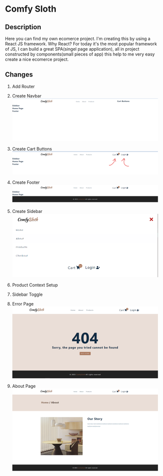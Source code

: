 # Comfy Sloth

## Description

Here you can find my own ecomerce project. I'm creating this by using a React JS framework.
Why React?
For today it's the most popular framework of JS, I can build a great SPA(singel page application), all in project constructed by components(small pieces of app) this help to me very easy create a nice ecomerce project.

## Changes

1. Add Router

2. Create Navbar
   <img alt="Navbar" src="./src/images/Navbar.png">

3. Create Cart Buttons
   <img alt="Buttons" src="./src/images/Cart-buttons.png">

4. Create Footer
   <img alt="Footer" src="./src/images/Footer.png">

5. Create Sidebar
   <img alt="Sidebar" src="./src/images/Sidebar.png">

6. Product Context Setup

7. Sidebar Toggle

8. Error Page
   <img alt="Sidebar" src="./src/images/Error.png">

9. About Page
   <img alt="Sidebar" src="./src/images/About.png">
